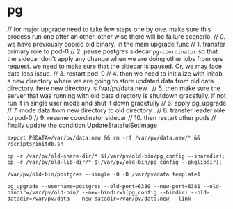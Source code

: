 # pg

// for major upgrade need to take few steps one by one. make sure this process run  one after an other. other wise there will be failure scenario.
// 0. we have previously copied old binary. in the main upgrade func
// 1. transfer primary role to pod-0
// 2. pause postgres sidecar `pg-coordinator` so that the sidecar don't apply any change when we are doing other jobs from ops request. we need to make sure that the sidecar is paused. Or, we may face data loss issue.
// 3. restart pod-0
// 4. then we need to initialize with initdb a new directory where we are going to store updated data from old data directory. here new directory is /var/pv/data.new .
// 5. then make sure the server that was running with old data directory is shutdown gracefully. if not run it in single user mode and shut it down gracefully
// 6. apply pg_upgrade
// 7. mode data from new directory to old directory .
// 8. transfer leader role to pod-0
// 9. resume coordinator sidecar
// 10. then restart other pods
// finally update the condition UpdateStatefulSetImage


```
export PGDATA=/var/pv/data.new && rm -rf /var/pv/data.new/* && /scripts/initdb.sh
```
```
cp -r /var/pv/old-share-dir/* $(/var/pv/old-bin/pg_config --sharedir); cp -r /var/pv/old-lib-dir/* $(/var/pv/old-bin/pg_config --pkglibdir);
```
```
/var/pv/old-bin/postgres --single -O -D /var/pv/data template1
```
```
pg_upgrade --username=postgres --old-port=6380 --new-port=6381 --old-bindir=/var/pv/old-bin/ --new-bindir=$(pg_config --bindir) --old-datadir=/var/pv/data  --new-datadir=/var/pv/data.new --link
```
